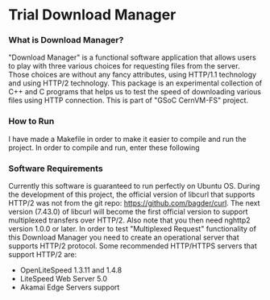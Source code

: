 # Trial Download Manager

### What is Download Manager?

  "Download Manager" is a functional software application that allows users to play with three various choices for requesting files from the server. Those choices are without any fancy attributes, using HTTP/1.1 technology and using HTTP/2 technology. This package is an experimental collection of C++ and C programs that helps us to test the speed of downloading various files using HTTP connection. This is part of "GSoC CernVM-FS" project.
  
### How to Run

I have made a Makefile in order to make it easier to compile and run the project. In order to compile and run, enter these following 

### Software Requirements

  Currently this software is guaranteed to run perfectly on Ubuntu OS. During the development of this project, the official version of libcurl that supports HTTP/2 was not from the git repo: https://github.com/bagder/curl. The next version (7.43.0) of libcurl will become the first official version to support multiplexed transfers over HTTP/2. Also note that you then need nghttp2 version 1.0.0 or later. In order to test "Multiplexed Request" functionality of this Download Manager you need to create an operational server that supports HTTP/2 protocol. Some recommended HTTP/HTTPS servers that support HTTP/2 are:
  
  * OpenLiteSpeed 1.3.11 and 1.4.8
  * LiteSpeed Web Server 5.0
  * Akamai Edge Servers support
  
